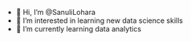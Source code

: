 - 👋 Hi, I’m @SanuliLohara
- 👀 I’m interested in learning new data science skills 
- 🌱 I’m currently learning data analytics 

<!---
SanuliLohara/SanuliLohara is a ✨ special ✨ repository because its `README.md` (this file) appears on your GitHub profile.
You can click the Preview link to take a look at your changes.
--->
